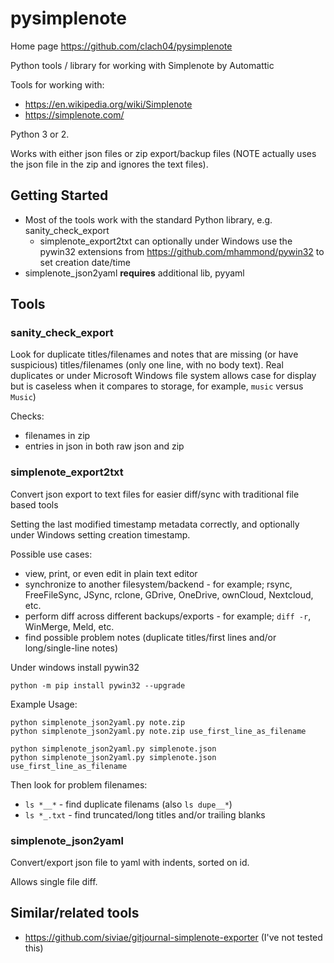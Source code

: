 # pysimplenote

Home page https://github.com/clach04/pysimplenote

Python tools / library for working with Simplenote by Automattic

Tools for working with:

  * https://en.wikipedia.org/wiki/Simplenote
  * https://simplenote.com/

Python 3 or 2.

Works with either json files or zip export/backup files (NOTE actually uses the json file in the zip and ignores the text files).

## Getting Started

  * Most of the tools work with the standard Python library, e.g. sanity_check_export
      * simplenote_export2txt can optionally under Windows use the pywin32 extensions from https://github.com/mhammond/pywin32 to set creation date/time
  * simplenote_json2yaml **requires** additional lib, pyyaml

## Tools

### sanity_check_export

Look for duplicate titles/filenames and notes that are missing (or have suspicious) titles/filenames (only one line, with no body text).
Real duplicates or under Microsoft Windows file system allows case for display but is caseless when it compares to storage, for example, `music` versus `Music`)

Checks:

  * filenames in zip
  * entries in json in both raw json and zip

### simplenote_export2txt

Convert json export to text files for easier diff/sync with traditional file based tools

Setting the last modified timestamp metadata correctly, and optionally under Windows setting creation timestamp.

Possible use cases:

  * view, print, or even edit in plain text editor
  * synchronize to another filesystem/backend - for example; rsync, FreeFileSync, JSync, rclone, GDrive, OneDrive, ownCloud, Nextcloud, etc.
  * perform diff across different backups/exports - for example; `diff -r`, WinMerge, Meld, etc.
  * find possible problem notes (duplicate titles/first lines and/or long/single-line notes)

Under windows install pywin32

    python -m pip install pywin32 --upgrade

Example Usage:

    python simplenote_json2yaml.py note.zip
    python simplenote_json2yaml.py note.zip use_first_line_as_filename

    python simplenote_json2yaml.py simplenote.json
    python simplenote_json2yaml.py simplenote.json use_first_line_as_filename

Then look for problem filenames:

  * `ls *__*` - find duplicate filenams (also `ls dupe__*`)
  * `ls *_.txt` - find truncated/long titles and/or trailing blanks

### simplenote_json2yaml

Convert/export json file to yaml with indents, sorted on id.

Allows single file diff.

## Similar/related tools

  * https://github.com/siviae/gitjournal-simplenote-exporter (I've not tested this)
